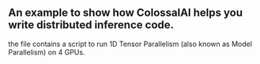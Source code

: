 ## An example to show how ColossalAI helps you write distributed inference code.

the file contains a script to run 1D Tensor Parallelism (also known as Model Parallelism) on 4 GPUs.
